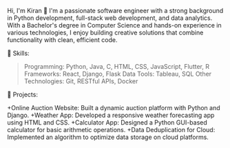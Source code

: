 Hi, I'm Kiran 👋
I'm a passionate software engineer with a strong background in Python development, full-stack web development, and data analytics.
With a Bachelor's degree in Computer Science and hands-on experience in various technologies, I enjoy building creative solutions that combine functionality with clean, efficient code.

🔧 Skills:

>Programming: Python, Java, C, HTML, CSS, JavaScript, Flutter, R
>Frameworks: React, Django, Flask
>Data Tools: Tableau, SQL
>Other Technologies: Git, RESTful APIs, Docker

🌟 Projects:

+Online Auction Website: Built a dynamic auction platform with Python and Django.
+Weather App: Developed a responsive weather forecasting app using HTML and CSS.
+Calculator App: Designed a Python GUI-based calculator for basic arithmetic operations.
+Data Deduplication for Cloud: Implemented an algorithm to optimize data storage on cloud platforms.


